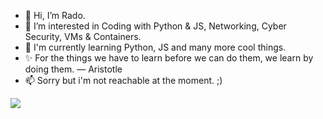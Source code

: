 - 👋 Hi, I’m Rado.
- 👀 I’m interested in Coding with Python & JS, Networking, Cyber Security, VMs & Containers.
- 🌱 I'm currently learning Python, JS and many more cool things.
- ✨ For the things we have to learn before we can do them, we learn by doing them. ― Aristotle 
- 📫 Sorry but i'm not reachable at the moment.  ;)

<img src="https://github-readme-stats.vercel.app/api/top-langs/?username=rmmitev" />
